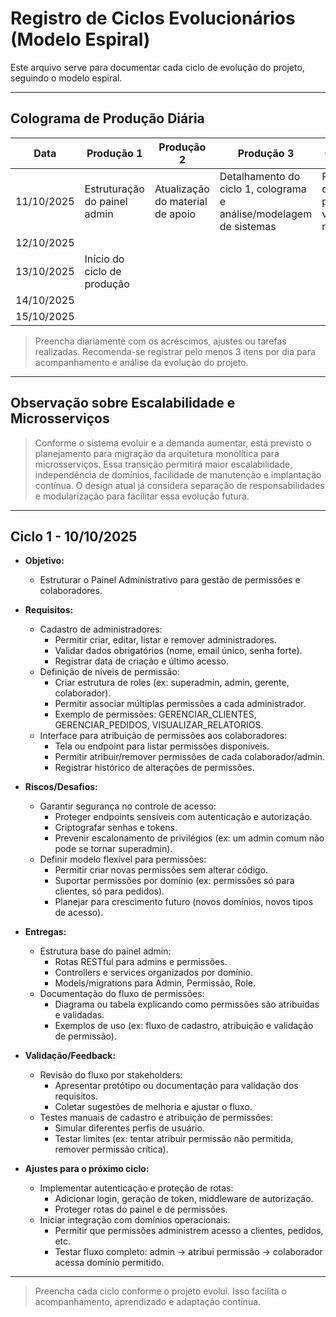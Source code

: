 # Registro de Ciclos Evolucionários (Modelo Espiral)

Este arquivo serve para documentar cada ciclo de evolução do projeto, seguindo o modelo espiral.

---


## Colograma de Produção Diária

| Data       | Produção 1                | Produção 2                | Produção 3                | Observações                |
|------------|---------------------------|---------------------------|---------------------------|----------------------------|
| 11/10/2025 | Estruturação do painel admin | Atualização do material de apoio | Detalhamento do ciclo 1, colograma e análise/modelagem de sistemas | Push, documentação profissional e versionamento no GitHub |
| 12/10/2025 |                           |                           |                           |                            |
| 13/10/2025 | Início do ciclo de produção |                           |                           |                            |
| 14/10/2025 |                           |                           |                           |                            |
| 15/10/2025 |                           |                           |                           |                            |

> Preencha diariamente com os acréscimos, ajustes ou tarefas realizadas. Recomenda-se registrar pelo menos 3 itens por dia para acompanhamento e análise da evolução do projeto.

---

## Observação sobre Escalabilidade e Microsserviços

> Conforme o sistema evoluir e a demanda aumentar, está previsto o planejamento para migração da arquitetura monolítica para microsserviços. Essa transição permitirá maior escalabilidade, independência de domínios, facilidade de manutenção e implantação contínua. O design atual já considera separação de responsabilidades e modularização para facilitar essa evolução futura.

---

## Ciclo 1 - 10/10/2025
- **Objetivo:**
  - Estruturar o Painel Administrativo para gestão de permissões e colaboradores.

- **Requisitos:**
  - Cadastro de administradores:
    - Permitir criar, editar, listar e remover administradores.
    - Validar dados obrigatórios (nome, email único, senha forte).
    - Registrar data de criação e último acesso.
  - Definição de níveis de permissão:
    - Criar estrutura de roles (ex: superadmin, admin, gerente, colaborador).
    - Permitir associar múltiplas permissões a cada administrador.
    - Exemplo de permissões: GERENCIAR_CLIENTES, GERENCIAR_PEDIDOS, VISUALIZAR_RELATORIOS.
  - Interface para atribuição de permissões aos colaboradores:
    - Tela ou endpoint para listar permissões disponíveis.
    - Permitir atribuir/remover permissões de cada colaborador/admin.
    - Registrar histórico de alterações de permissões.

- **Riscos/Desafios:**
  - Garantir segurança no controle de acesso:
    - Proteger endpoints sensíveis com autenticação e autorização.
    - Criptografar senhas e tokens.
    - Prevenir escalonamento de privilégios (ex: um admin comum não pode se tornar superadmin).
  - Definir modelo flexível para permissões:
    - Permitir criar novas permissões sem alterar código.
    - Suportar permissões por domínio (ex: permissões só para clientes, só para pedidos).
    - Planejar para crescimento futuro (novos domínios, novos tipos de acesso).

- **Entregas:**
  - Estrutura base do painel admin:
    - Rotas RESTful para admins e permissões.
    - Controllers e services organizados por domínio.
    - Models/migrations para Admin, Permissão, Role.
  - Documentação do fluxo de permissões:
    - Diagrama ou tabela explicando como permissões são atribuídas e validadas.
    - Exemplos de uso (ex: fluxo de cadastro, atribuição e validação de permissão).

- **Validação/Feedback:**
  - Revisão do fluxo por stakeholders:
    - Apresentar protótipo ou documentação para validação dos requisitos.
    - Coletar sugestões de melhoria e ajustar o fluxo.
  - Testes manuais de cadastro e atribuição de permissões:
    - Simular diferentes perfis de usuário.
    - Testar limites (ex: tentar atribuir permissão não permitida, remover permissão crítica).

- **Ajustes para o próximo ciclo:**
  - Implementar autenticação e proteção de rotas:
    - Adicionar login, geração de token, middleware de autorização.
    - Proteger rotas do painel e de permissões.
  - Iniciar integração com domínios operacionais:
    - Permitir que permissões administrem acesso a clientes, pedidos, etc.
    - Testar fluxo completo: admin → atribui permissão → colaborador acessa domínio permitido.

---

> Preencha cada ciclo conforme o projeto evolui. Isso facilita o acompanhamento, aprendizado e adaptação contínua.